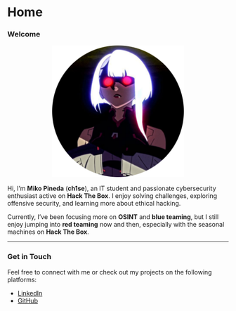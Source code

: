 # Home

### Welcome

<p align="center">
  <img src="images/profile.png" alt="Banner" width="300">
</p>


Hi, I’m **Miko Pineda** (**ch1se**), an IT student and passionate cybersecurity enthusiast active on **Hack The Box**. I enjoy solving challenges, exploring offensive security, and learning more about ethical hacking.

Currently, I’ve been focusing more on **OSINT** and **blue teaming**, but I still enjoy jumping into **red teaming** now and then, especially with the seasonal machines on **Hack The Box**.

***

### Get in Touch

Feel free to connect with me or check out my projects on the following platforms:

* [LinkedIn](https://www.linkedin.com/in/miko-pineda/)
* [GitHub](https://github.com/chisedotdev)
